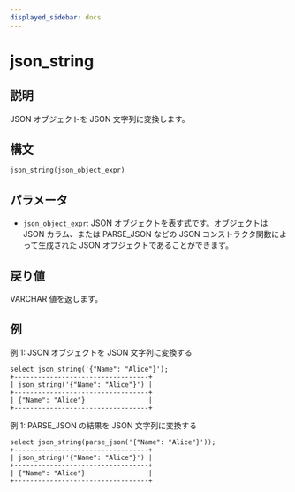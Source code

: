 ```yaml
---
displayed_sidebar: docs
---
```


# json_string

## 説明

JSON オブジェクトを JSON 文字列に変換します。

## 構文

```SQL
json_string(json_object_expr)
```

## パラメータ

- `json_object_expr`: JSON オブジェクトを表す式です。オブジェクトは JSON カラム、または PARSE_JSON などの JSON コンストラクタ関数によって生成された JSON オブジェクトであることができます。

## 戻り値

VARCHAR 値を返します。

## 例

例 1: JSON オブジェクトを JSON 文字列に変換する

```Plain
select json_string('{"Name": "Alice"}');
+----------------------------------+
| json_string('{"Name": "Alice"}') |
+----------------------------------+
| {"Name": "Alice"}                |
+----------------------------------+
```

例 1: PARSE_JSON の結果を JSON 文字列に変換する

```Plain
select json_string(parse_json('{"Name": "Alice"}'));
+----------------------------------+
| json_string('{"Name": "Alice"}') |
+----------------------------------+
| {"Name": "Alice"}                |
+----------------------------------+
```